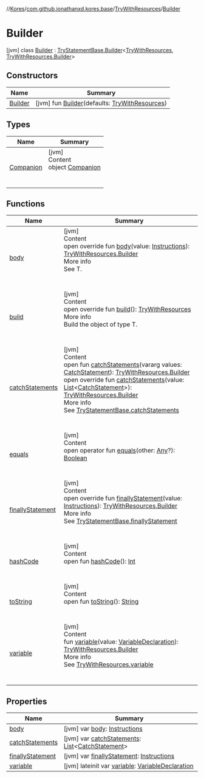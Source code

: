 //[Kores](../../../index.md)/[com.github.jonathanxd.kores.base](../../index.md)/[TryWithResources](../index.md)/[Builder](index.md)



# Builder  
 [jvm] class [Builder](index.md) : [TryStatementBase.Builder](../../-try-statement-base/-builder/index.md)<[TryWithResources](../index.md), [TryWithResources.Builder](index.md)>    


## Constructors  
  
|  Name|  Summary| 
|---|---|
| <a name="com.github.jonathanxd.kores.base/TryWithResources.Builder/Builder/#com.github.jonathanxd.kores.base.TryWithResources/PointingToDeclaration/"></a>[Builder](-builder.md)| <a name="com.github.jonathanxd.kores.base/TryWithResources.Builder/Builder/#com.github.jonathanxd.kores.base.TryWithResources/PointingToDeclaration/"></a> [jvm] fun [Builder](-builder.md)(defaults: [TryWithResources](../index.md))   <br>


## Types  
  
|  Name|  Summary| 
|---|---|
| <a name="com.github.jonathanxd.kores.base/TryWithResources.Builder.Companion///PointingToDeclaration/"></a>[Companion](-companion/index.md)| <a name="com.github.jonathanxd.kores.base/TryWithResources.Builder.Companion///PointingToDeclaration/"></a>[jvm]  <br>Content  <br>object [Companion](-companion/index.md)  <br><br><br>


## Functions  
  
|  Name|  Summary| 
|---|---|
| <a name="com.github.jonathanxd.kores.base/TryWithResources.Builder/body/#com.github.jonathanxd.kores.Instructions/PointingToDeclaration/"></a>[body](body.md)| <a name="com.github.jonathanxd.kores.base/TryWithResources.Builder/body/#com.github.jonathanxd.kores.Instructions/PointingToDeclaration/"></a>[jvm]  <br>Content  <br>open override fun [body](body.md)(value: [Instructions](../../../com.github.jonathanxd.kores/-instructions/index.md)): [TryWithResources.Builder](index.md)  <br>More info  <br>See T.  <br><br><br>
| <a name="com.github.jonathanxd.kores.base/TryWithResources.Builder/build/#/PointingToDeclaration/"></a>[build](build.md)| <a name="com.github.jonathanxd.kores.base/TryWithResources.Builder/build/#/PointingToDeclaration/"></a>[jvm]  <br>Content  <br>open override fun [build](build.md)(): [TryWithResources](../index.md)  <br>More info  <br>Build the object of type T.  <br><br><br>
| <a name="com.github.jonathanxd.kores.base/TryStatementBase.Builder/catchStatements/#kotlin.Array[com.github.jonathanxd.kores.base.CatchStatement]/PointingToDeclaration/"></a>[catchStatements](../../-try-statement-base/-builder/catch-statements.md)| <a name="com.github.jonathanxd.kores.base/TryStatementBase.Builder/catchStatements/#kotlin.Array[com.github.jonathanxd.kores.base.CatchStatement]/PointingToDeclaration/"></a>[jvm]  <br>Content  <br>open fun [catchStatements](../../-try-statement-base/-builder/catch-statements.md)(vararg values: [CatchStatement](../../-catch-statement/index.md)): [TryWithResources.Builder](index.md)  <br>open override fun [catchStatements](catch-statements.md)(value: [List](https://kotlinlang.org/api/latest/jvm/stdlib/kotlin.collections/-list/index.html)<[CatchStatement](../../-catch-statement/index.md)>): [TryWithResources.Builder](index.md)  <br>More info  <br>See [TryStatementBase.catchStatements](../../-try-statement-base/catch-statements.md)  <br><br><br>
| <a name="kotlin/Any/equals/#kotlin.Any?/PointingToDeclaration/"></a>[equals](../../../com.github.jonathanxd.kores.util/-simple-resolver/index.md#%5Bkotlin%2FAny%2Fequals%2F%23kotlin.Any%3F%2FPointingToDeclaration%2F%5D%2FFunctions%2F-1211764316)| <a name="kotlin/Any/equals/#kotlin.Any?/PointingToDeclaration/"></a>[jvm]  <br>Content  <br>open operator fun [equals](../../../com.github.jonathanxd.kores.util/-simple-resolver/index.md#%5Bkotlin%2FAny%2Fequals%2F%23kotlin.Any%3F%2FPointingToDeclaration%2F%5D%2FFunctions%2F-1211764316)(other: [Any](https://kotlinlang.org/api/latest/jvm/stdlib/kotlin/-any/index.html)?): [Boolean](https://kotlinlang.org/api/latest/jvm/stdlib/kotlin/-boolean/index.html)  <br><br><br>
| <a name="com.github.jonathanxd.kores.base/TryWithResources.Builder/finallyStatement/#com.github.jonathanxd.kores.Instructions/PointingToDeclaration/"></a>[finallyStatement](finally-statement.md)| <a name="com.github.jonathanxd.kores.base/TryWithResources.Builder/finallyStatement/#com.github.jonathanxd.kores.Instructions/PointingToDeclaration/"></a>[jvm]  <br>Content  <br>open override fun [finallyStatement](finally-statement.md)(value: [Instructions](../../../com.github.jonathanxd.kores/-instructions/index.md)): [TryWithResources.Builder](index.md)  <br>More info  <br>See [TryStatementBase.finallyStatement](../../-try-statement-base/finally-statement.md)  <br><br><br>
| <a name="kotlin/Any/hashCode/#/PointingToDeclaration/"></a>[hashCode](../../../com.github.jonathanxd.kores.util/-simple-resolver/index.md#%5Bkotlin%2FAny%2FhashCode%2F%23%2FPointingToDeclaration%2F%5D%2FFunctions%2F-1211764316)| <a name="kotlin/Any/hashCode/#/PointingToDeclaration/"></a>[jvm]  <br>Content  <br>open fun [hashCode](../../../com.github.jonathanxd.kores.util/-simple-resolver/index.md#%5Bkotlin%2FAny%2FhashCode%2F%23%2FPointingToDeclaration%2F%5D%2FFunctions%2F-1211764316)(): [Int](https://kotlinlang.org/api/latest/jvm/stdlib/kotlin/-int/index.html)  <br><br><br>
| <a name="kotlin/Any/toString/#/PointingToDeclaration/"></a>[toString](../../../com.github.jonathanxd.kores.util/-simple-resolver/index.md#%5Bkotlin%2FAny%2FtoString%2F%23%2FPointingToDeclaration%2F%5D%2FFunctions%2F-1211764316)| <a name="kotlin/Any/toString/#/PointingToDeclaration/"></a>[jvm]  <br>Content  <br>open fun [toString](../../../com.github.jonathanxd.kores.util/-simple-resolver/index.md#%5Bkotlin%2FAny%2FtoString%2F%23%2FPointingToDeclaration%2F%5D%2FFunctions%2F-1211764316)(): [String](https://kotlinlang.org/api/latest/jvm/stdlib/kotlin/-string/index.html)  <br><br><br>
| <a name="com.github.jonathanxd.kores.base/TryWithResources.Builder/variable/#com.github.jonathanxd.kores.base.VariableDeclaration/PointingToDeclaration/"></a>[variable](variable.md)| <a name="com.github.jonathanxd.kores.base/TryWithResources.Builder/variable/#com.github.jonathanxd.kores.base.VariableDeclaration/PointingToDeclaration/"></a>[jvm]  <br>Content  <br>fun [variable](variable.md)(value: [VariableDeclaration](../../-variable-declaration/index.md)): [TryWithResources.Builder](index.md)  <br>More info  <br>See [TryWithResources.variable](../variable.md)  <br><br><br>


## Properties  
  
|  Name|  Summary| 
|---|---|
| <a name="com.github.jonathanxd.kores.base/TryWithResources.Builder/body/#/PointingToDeclaration/"></a>[body](body.md)| <a name="com.github.jonathanxd.kores.base/TryWithResources.Builder/body/#/PointingToDeclaration/"></a> [jvm] var [body](body.md): [Instructions](../../../com.github.jonathanxd.kores/-instructions/index.md)   <br>
| <a name="com.github.jonathanxd.kores.base/TryWithResources.Builder/catchStatements/#/PointingToDeclaration/"></a>[catchStatements](catch-statements.md)| <a name="com.github.jonathanxd.kores.base/TryWithResources.Builder/catchStatements/#/PointingToDeclaration/"></a> [jvm] var [catchStatements](catch-statements.md): [List](https://kotlinlang.org/api/latest/jvm/stdlib/kotlin.collections/-list/index.html)<[CatchStatement](../../-catch-statement/index.md)>   <br>
| <a name="com.github.jonathanxd.kores.base/TryWithResources.Builder/finallyStatement/#/PointingToDeclaration/"></a>[finallyStatement](finally-statement.md)| <a name="com.github.jonathanxd.kores.base/TryWithResources.Builder/finallyStatement/#/PointingToDeclaration/"></a> [jvm] var [finallyStatement](finally-statement.md): [Instructions](../../../com.github.jonathanxd.kores/-instructions/index.md)   <br>
| <a name="com.github.jonathanxd.kores.base/TryWithResources.Builder/variable/#/PointingToDeclaration/"></a>[variable](variable.md)| <a name="com.github.jonathanxd.kores.base/TryWithResources.Builder/variable/#/PointingToDeclaration/"></a> [jvm] lateinit var [variable](variable.md): [VariableDeclaration](../../-variable-declaration/index.md)   <br>

